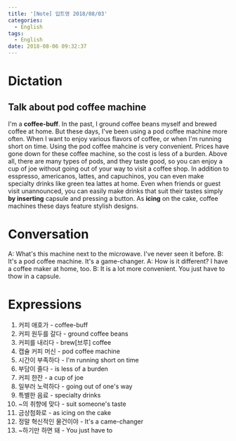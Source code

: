 ```yaml
---
title: '[Note] 입트영 2018/08/03'
categories:
  - English
tags:
  - English
date: 2018-08-06 09:32:37
---
```


# Dictation
## Talk about pod coffee machine
I'm a **coffee-buff**. In the past, I ground coffee beans myself and brewed coffee at home. But these days, I've been using a pod coffee machine more often. When I want to enjoy various flavors of coffee, or when I'm running short on time. Using the pod coffee mahcine is very convenient. Prices have gone down for these coffee machine, so the cost is less of a burden. Above all, there are many types of pods, and they taste good, so you can enjoy a cup of joe without going out of your way to visit a coffee shop. In addition to esspresso, americanos, lattes, and capuchinos, you can even make specialty drinks like green tea lattes at home. Even when friends or guest visit unannounced, you can easily make drinks that suit their tastes simply **by inserting** capsule and pressing a button. As **icing** on the cake, coffee machines these days feature stylish designs.

# Conversation
A: What's this machine next to the microwave. I've never seen it before.
B: It's a pod coffee machine. It's a game-changer.
A: How is it different? I have a coffee maker at home, too.
B: It is a lot more convenient. You just have to thow in a capsule.

# Expressions
1. 커피 애호가 - coffee-buff
2. 커피 원두를 갈다 - ground coffee beans
3. 커피를 내리다 - brew[브루] coffee
4. 캡슐 커피 머신 - pod coffee machine
5. 시간이 부족하다 - I'm running short on time
6. 부담이 줄다 - is less of a burden
7. 커피 한잔 - a cup of joe
8. 일부러 노력하다 - going out of one's way
9. 특별한 음료 - specialty drinks
10. ~의 취향에 맞다 - suit someone's taste
11. 금상첨화로 - as icing on the cake
12. 정말 혁신적인 물건이야 - It's a came-changer
13. ~하기만 하면 돼 - You just have to